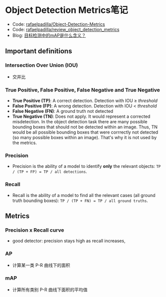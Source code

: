 # Object Detection Metrics笔记

+ Code: [rafaelpadilla/Object-Detection-Metrics](rafaelpadilla/Object-Detection-Metrics)
+ Code: [rafaelpadilla/review_object_detection_metrics](rafaelpadilla/review_object_detection_metrics)
+ Blog: [目标检测中的mAP是什么含义？](https://www.zhihu.com/question/53405779)

## Important definitions

### Intersection Over Union (IOU)

+ 交并比

### True Positive, False Positive, False Negative and True Negative

+ **True Positive (TP)**: A correct detection. Detection with IOU ≥ *threshold*
+ **False Positive (FP)**: A wrong detection. Detection with IOU < *threshold*
+ **False Negative (FN)**: A ground truth not detected
+ **True Negative (TN)**: Does not apply. It would represent a corrected misdetection. In the object detection task there are many possible bounding boxes that should not be detected within an image. Thus, TN would be all possible bounding boxes that were corrrectly not detected (so many possible boxes within an image). That's why it is not used by the metrics.

### Precision

+ Precision is the ability of a model to identify **only** the relevant objects: `TP / (TP + FP) = TP / all detections`.

### Recall

+ Recall is the ability of a model to find all the relevant cases (all ground truth bounding boxes): `TP / (TP + FN) = TP / all ground truths`.

## Metrics

### Precision x Recall curve

+ good detector: precision stays high as recall increases,

### AP

+ 计算某一类 P-R 曲线下的面积

### mAP

+ 计算所有类别 P-R 曲线下面积的平均值

